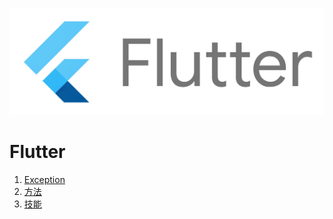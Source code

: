 ![img](/images/01.jpg)

# Flutter

1. [Exception](<https://github.com/helloted/FlutterDebug/blob/master/content/exception.md>)
2. [方法](<https://github.com/helloted/FlutterDebug/blob/master/content/method.md>)
3. [技能](<https://github.com/helloted/FlutterDebug/blob/master/content/feature.md>)

